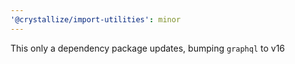 ```yaml
---
'@crystallize/import-utilities': minor
---
```


This only a dependency package updates, bumping `graphql` to v16
